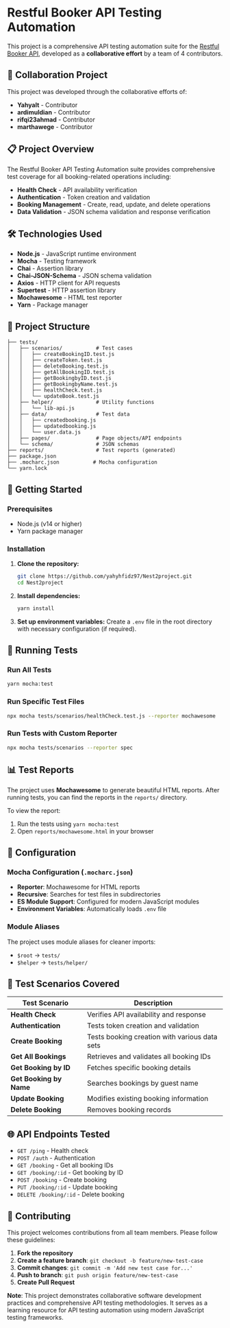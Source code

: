 # Restful Booker API Testing Automation

This project is a comprehensive API testing automation suite for the [Restful Booker API](https://restful-booker.herokuapp.com), developed as a **collaborative effort** by a team of 4 contributors.

## 🤝 Collaboration Project

This project was developed through the collaborative efforts of:

- **Yahyalt** - Contributor
- **ardimuldian** - Contributor
- **rifqi23ahmad** - Contributor
- **marthawege** - Contributor

## 📋 Project Overview

The Restful Booker API Testing Automation suite provides comprehensive test coverage for all booking-related operations including:

- **Health Check** - API availability verification
- **Authentication** - Token creation and validation
- **Booking Management** - Create, read, update, and delete operations
- **Data Validation** - JSON schema validation and response verification

## 🛠️ Technologies Used

- **Node.js** - JavaScript runtime environment
- **Mocha** - Testing framework
- **Chai** - Assertion library
- **Chai-JSON-Schema** - JSON schema validation
- **Axios** - HTTP client for API requests
- **Supertest** - HTTP assertion library
- **Mochawesome** - HTML test reporter
- **Yarn** - Package manager

## 📁 Project Structure

```
├── tests/
│   ├── scenarios/           # Test cases
│   │   ├── createBookingID.test.js
│   │   ├── createToken.test.js
│   │   ├── deleteBooking.test.js
│   │   ├── getAllBookingID.test.js
│   │   ├── getBookingbyID.test.js
│   │   ├── getBookingbyName.test.js
│   │   ├── healthCheck.test.js
│   │   └── updateBook.test.js
│   ├── helper/              # Utility functions
│   │   └── lib-api.js
│   ├── data/                # Test data
│   │   ├── createdbooking.js
│   │   ├── updatedbooking.js
│   │   └── user.data.js
│   ├── pages/               # Page objects/API endpoints
│   └── schema/              # JSON schemas
├── reports/                 # Test reports (generated)
├── package.json
├── .mocharc.json           # Mocha configuration
└── yarn.lock

```

## 🚀 Getting Started

### Prerequisites

- Node.js (v14 or higher)
- Yarn package manager

### Installation

1. **Clone the repository:**
   ```bash
   git clone https://github.com/yahyhfidz97/Nest2project.git
   cd Nest2project
   ```

2. **Install dependencies:**
   ```bash
   yarn install
   ```

3. **Set up environment variables:**
   Create a `.env` file in the root directory with necessary configuration (if required).

## 🧪 Running Tests

### Run All Tests
```bash
yarn mocha:test
```

### Run Specific Test Files
```bash
npx mocha tests/scenarios/healthCheck.test.js --reporter mochawesome
```

### Run Tests with Custom Reporter
```bash
npx mocha tests/scenarios --reporter spec
```

## 📊 Test Reports

The project uses **Mochawesome** to generate beautiful HTML reports. After running tests, you can find the reports in the `reports/` directory.

To view the report:
1. Run the tests using `yarn mocha:test`
2. Open `reports/mochawesome.html` in your browser

## 🔧 Configuration

### Mocha Configuration (`.mocharc.json`)
- **Reporter**: Mochawesome for HTML reports
- **Recursive**: Searches for test files in subdirectories
- **ES Module Support**: Configured for modern JavaScript modules
- **Environment Variables**: Automatically loads `.env` file

### Module Aliases
The project uses module aliases for cleaner imports:
- `$root` → `tests/`
- `$helper` → `tests/helper/`

## 📝 Test Scenarios Covered

| Test Scenario | Description |
|---------------|-------------|
| **Health Check** | Verifies API availability and response |
| **Authentication** | Tests token creation and validation |
| **Create Booking** | Tests booking creation with various data sets |
| **Get All Bookings** | Retrieves and validates all booking IDs |
| **Get Booking by ID** | Fetches specific booking details |
| **Get Booking by Name** | Searches bookings by guest name |
| **Update Booking** | Modifies existing booking information |
| **Delete Booking** | Removes booking records |

## 🌐 API Endpoints Tested

- `GET /ping` - Health check
- `POST /auth` - Authentication
- `GET /booking` - Get all booking IDs
- `GET /booking/:id` - Get booking by ID
- `POST /booking` - Create booking
- `PUT /booking/:id` - Update booking
- `DELETE /booking/:id` - Delete booking

## 🤝 Contributing

This project welcomes contributions from all team members. Please follow these guidelines:

1. **Fork the repository**
2. **Create a feature branch**: `git checkout -b feature/new-test-case`
3. **Commit changes**: `git commit -m 'Add new test case for...'`
4. **Push to branch**: `git push origin feature/new-test-case`
5. **Create Pull Request**

**Note**: This project demonstrates collaborative software development practices and comprehensive API testing methodologies. It serves as a learning resource for API testing automation using modern JavaScript testing frameworks.
